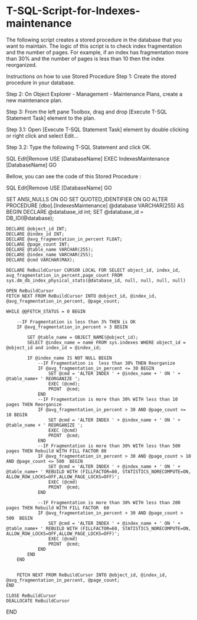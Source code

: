 # T-SQL-Script-for-Indexes-maintenance
The following script creates a stored procedure in the database that you want to maintain. The logic of this script is to check index fragmentation and the number of pages. For example, if an index has fragmentation more than 30% and the number of pages is less than 10 then the index reorganized. 

Instructions on how to use Stored Procedure
Step 1:  Create the stored procedure in your database.

Step 2: On Object Explorer - Management - Maintenance Plans, create a new maintenance plan.

Step 3: From the left pane Toolbox, drag and drop [Execute T-SQL Statement Task] element to the plan.

Step 3.1: Open [Execute T-SQL Statement Task] element by double clicking or right click and select Edit...

Step 3.2: Type the following T-SQL Statement and click OK.



SQL
Edit|Remove
USE [DatabaseName] 
EXEC IndexesMaintenance [DatabaseName] 
GO
 


Bellow, you can see the code of this  Stored Procedure :



SQL
Edit|Remove
USE [DatabaseName] 
GO 
 
SET ANSI_NULLS ON 
GO 
SET QUOTED_IDENTIFIER ON 
GO 
ALTER PROCEDURE [dbo].[IndexesMaintenance] @database VARCHAR(255) 
AS BEGIN 
    DECLARE @database_id int; 
    SET @database_id = DB_ID(@database); 
 
    DECLARE @object_id INT; 
    DECLARE @index_id INT; 
    DECLARE @avg_fragmentation_in_percent FLOAT; 
    DECLARE @page_count INT; 
    DECLARE @table_name VARCHAR(255); 
    DECLARE @index_name VARCHAR(255); 
    DECLARE @cmd VARCHAR(MAX); 
 
    DECLARE ReBuildCursor CURSOR LOCAL FOR SELECT object_id, index_id, avg_fragmentation_in_percent,page_count FROM sys.dm_db_index_physical_stats(@database_id, null, null, null, null) 
 
    OPEN ReBuildCursor 
    FETCH NEXT FROM ReBuildCursor INTO @object_id, @index_id, @avg_fragmentation_in_percent, @page_count; 
 
    WHILE @@FETCH_STATUS = 0 BEGIN 
 
        --IF Fragmentation is less than 3% THEN is OK 
        IF @avg_fragmentation_in_percent > 3 BEGIN 
             
            SET @table_name = OBJECT_NAME(@object_id); 
            SELECT @index_name = name FROM sys.indexes WHERE object_id = @object_id and index_id = @index_id; 
 
            IF @index_name IS NOT NULL BEGIN 
                --IF Fragmentation is  less than 30% THEN Reorganize 
                IF @avg_fragmentation_in_percent <= 30 BEGIN 
                    SET @cmd = 'ALTER INDEX ' + @index_name + ' ON ' + @table_name+ ' REORGANIZE '; 
                    EXEC (@cmd); 
                    PRINT  @cmd; 
                END 
                --IF Fragmentation is more than 30% WITH less than 10 pages THEN Reorganize 
                IF @avg_fragmentation_in_percent > 30 AND @page_count <= 10 BEGIN                 
                    SET @cmd = 'ALTER INDEX ' + @index_name + ' ON ' + @table_name + ' REORGANIZE '; 
                    EXEC (@cmd) 
                    PRINT  @cmd; 
                END 
                --IF Fragmentation is more than 30% WITH less than 500 pages THEN Rebuild WITH FILL FACTOR 80 
                IF @avg_fragmentation_in_percent > 30 AND @page_count > 10 AND @page_count <= 500  BEGIN 
                    SET @cmd = 'ALTER INDEX ' + @index_name + ' ON ' + @table_name+ ' REBUILD WITH (FILLFACTOR=80, STATISTICS_NORECOMPUTE=ON, ALLOW_ROW_LOCKS=OFF,ALLOW_PAGE_LOCKS=OFF)'; 
                    EXEC (@cmd) 
                    PRINT  @cmd; 
                END 
 
                --IF Fragmentation is more than 30% WITH less than 200 pages THEN Rebuild WITH FILL FACTOR  60 
                IF @avg_fragmentation_in_percent > 30 AND @page_count > 500  BEGIN 
                    SET @cmd = 'ALTER INDEX ' + @index_name + ' ON ' + @table_name+ ' REBUILD WITH (FILLFACTOR=60, STATISTICS_NORECOMPUTE=ON, ALLOW_ROW_LOCKS=OFF,ALLOW_PAGE_LOCKS=OFF)'; 
                    EXEC (@cmd) 
                    PRINT  @cmd; 
                END 
            END 
        END 
 
 
        FETCH NEXT FROM ReBuildCursor INTO @object_id, @index_id, @avg_fragmentation_in_percent, @page_count; 
    END 
 
    CLOSE ReBuildCursor 
    DEALLOCATE ReBuildCursor 
END
 
